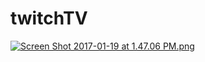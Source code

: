 # twitchTV
[![Screen Shot 2017-01-19 at 1.47.06 PM.png](https://s30.postimg.org/731fwz04x/Screen_Shot_2017_01_19_at_1_47_06_PM.png)](https://postimg.org/image/jho7xarn1/)
